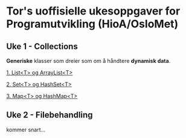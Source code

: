 # Tor's uoffisielle ukesoppgaver for Programutvikling (HioA/OsloMet)
## Uke 1 - Collections
**Generiske** klasser som dreier som om å håndtere **dynamisk data**.

[1. List\<T\> og ArrayList\<T\>](https://github.com/Nudua/programutvikling/tree/master/uke1/list.md)

[2. Set\<T\> og HashSet\<T\>](https://github.com/Nudua/programutvikling/tree/master/uke1/set.md)

[3. Map\<T\> og HashMap\<T\>](https://github.com/Nudua/programutvikling/tree/master/uke1/map.md)

## Uke 2 - Filebehandling

kommer snart...